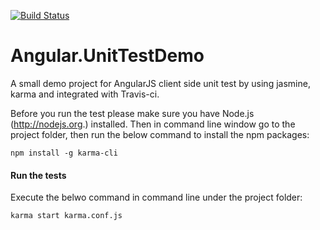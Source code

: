 [![Build Status](https://travis-ci.org/stephenzeng/Angular.UnitTestDemo.svg)](https://travis-ci.org/stephenzeng/Angular.UnitTestDemo)

Angular.UnitTestDemo
====================

A small demo project for AngularJS client side unit test by using jasmine, karma and integrated with Travis-ci.

Before you run the test please make sure you have Node.js (http://nodejs.org.) installed. Then in command line window go to the project folder, then run the below command to install the npm packages:
```
npm install -g karma-cli
```

#### Run the tests
Execute the belwo command in command line under the project folder:
```
karma start karma.conf.js
```